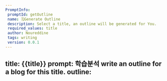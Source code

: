 ```yaml
---
PromptInfo:
 promptId: getOutline
 name: 🗒️Generate Outline
 description: Select a title, an outline will be generated for You.
 required_values: title
 author: Noureddine
 tags: writing
 version: 0.0.1
---
```

title:
{{title}}
prompt: 학습분석
write an outline for a blog for this title.
outline:
- 